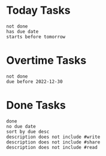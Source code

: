 # Today Tasks
```tasks
not done
has due date 
starts before tomorrow
```




# Overtime Tasks
```tasks
not done
due before 2022-12-30
```

# Done Tasks
```tasks
done
no due date
sort by due desc
description does not include #write
description does not include #share 
description does not include #read
```